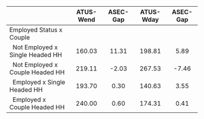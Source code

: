 
|                      |    ATUS-Wend |     ASEC-Gap |    ATUS-Wday |     ASEC-Gap |
| -------------------- | :----------: | :----------: | :----------: | :----------: |
| Employed Status x Couple |              |              |              |              |
| &nbsp;&nbsp;Not Employed x Single Headed HH |       160.03 |        11.31 |       198.81 |         5.89 |
| &nbsp;&nbsp;Not Employed x Couple Headed HH |       219.11 |        -2.03 |       267.53 |        -7.46 |
| &nbsp;&nbsp;Employed x Single Headed HH |       193.70 |         0.30 |       140.63 |         3.55 |
| &nbsp;&nbsp;Employed x Couple Headed HH |       240.00 |         0.60 |       174.31 |         0.41 |

